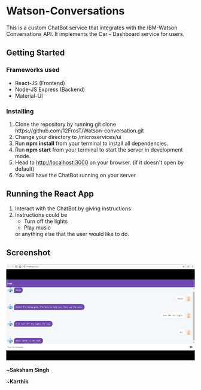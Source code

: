# Watson-Conversations
  This is a custom ChatBot service that integrates with the IBM-Watson Conversations API. It implements the Car - Dashboard service for users.
  
 ## Getting Started 
 
### Frameworks used
  <ul>
  <li> React-JS (Frontend)</li>
  <li> Node-JS Express (Backend)</li>
  <li> Material-UI</li>
  </ul>
 
 ### Installing
 <ol>
  <li> Clone the repository by running git clone https://github.com/12FrosT/Watson-conversation.git </li>
  <li> Change your directory to /microservices/ui </li>
  <li> Run <strong>npm install</strong> from your terminal to install all dependencies.</li>
  <li> Run <strong>npm start</strong> from your terminal to start the server in development mode.</li>
  <li> Head to <a href = "http://localhost:3000">http://localhost:3000</a> on your browser. (if it doesn't open by default)</li>
  <li> You will have the ChatBot running on your server </li>
  </ol>
  
  ## Running the React App
  <ol>
  <li> Interact with the ChatBot by giving instructions </li>
  <li> Instructions could be
    <ul>
      <li> Turn off the lights </li>
      <li> Play music </li>
    </ul>
    or anything else that the user would like to do. </li>
  </ol>
  
  ## Screenshot
  
  <img src = "https://github.com/12FrosT/Watson-conversation/blob/master/microservices/ui/image.png" />
  
   <p>~<strong>Saksham Singh</strong></p>
    <p>~<strong>Karthik</strong></p>


 
  

